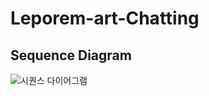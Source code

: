# Leporem-art-Chatting

## Sequence Diagram
![시퀀스 다이어그램](https://github.com/SW-Palindrome/Leporem-art-Chatting/assets/39795115/de96eb1a-a639-464c-9978-6f6057124d3e)